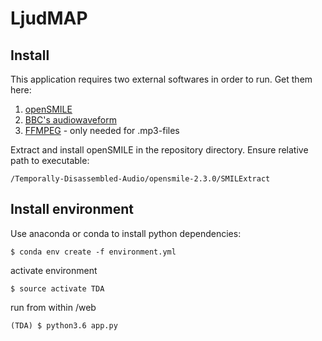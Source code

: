 # LjudMAP

Install
-----
This application requires two external softwares in order to run.
Get them here:
1. [openSMILE](https://www.audeering.com/opensmile/) 
2. [BBC's audiowaveform](https://github.com/bbc/audiowaveform)
3. [FFMPEG](http://www.ffmpeg.org/) - only needed for .mp3-files

Extract and install openSMILE in the repository directory. Ensure relative path to executable:
```
/Temporally-Disassembled-Audio/opensmile-2.3.0/SMILExtract
```

Install environment
------
Use anaconda or conda to install python dependencies:
```
$ conda env create -f environment.yml
```

activate environment
```
$ source activate TDA
```

run from within /web
```
(TDA) $ python3.6 app.py
```
